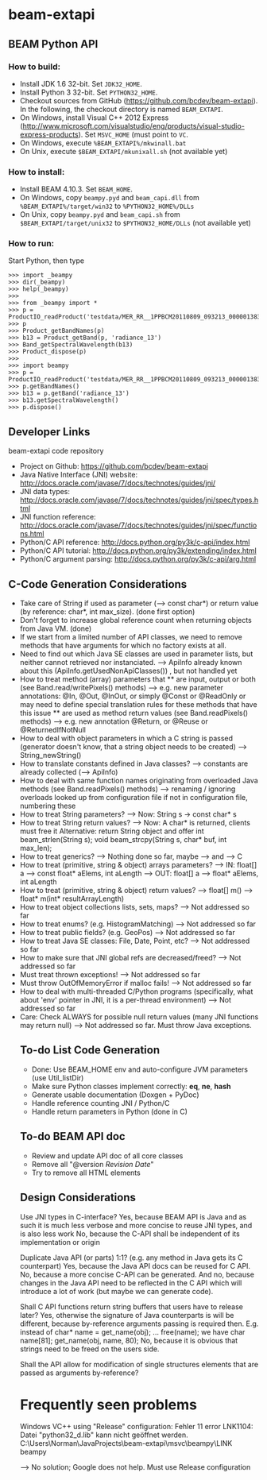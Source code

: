 beam-extapi
===========

BEAM Python API
---------------

### How to build:

* Install JDK 1.6 32-bit. Set `JDK32_HOME`.
* Install Python 3 32-bit. Set `PYTHON32_HOME`.
* Checkout sources from GitHub (https://github.com/bcdev/beam-extapi). In the following, the checkout directory is named `BEAM_EXTAPI`.
* On Windows, install Visual C++ 2012 Express (http://www.microsoft.com/visualstudio/eng/products/visual-studio-express-products). Set `MSVC_HOME` (must point to `VC`. 
* On Windows, execute `%BEAM_EXTAPI%/mkwinall.bat`
* On Unix, execute `$BEAM_EXTAPI/mkunixall.sh`  (not available yet)

### How to install:

* Install BEAM 4.10.3. Set `BEAM_HOME`.
* On Windows, copy `beampy.pyd` and `beam_capi.dll` from `%BEAM_EXTAPI%/target/win32` to `%PYTHON32_HOME%/DLLs`
* On Unix, copy `beampy.pyd` and `beam_capi.sh` from `$BEAM_EXTAPI/target/unix32` to `$PYTHON32_HOME/DLLs` (not available yet)

### How to run:

Start Python, then type

    >>> import _beampy
    >>> dir(_beampy)
    >>> help(_beampy)
    >>> 
    >>> from _beampy import *
    >>> p = ProductIO_readProduct('testdata/MER_RR__1PPBCM20110809_093213_000001383105_00223_49375_0022.N1')
    >>> p
    >>> Product_getBandNames(p)
    >>> b13 = Product_getBand(p, 'radiance_13')
    >>> Band_getSpectralWavelength(b13)
    >>> Product_dispose(p)
    >>> 
    >>> import beampy
    >>> p = ProductIO_readProduct('testdata/MER_RR__1PPBCM20110809_093213_000001383105_00223_49375_0022.N1')
    >>> p.getBandNames()
    >>> b13 = p.getBand('radiance_13')
    >>> b13.getSpectralWavelength()
    >>> p.dispose()



Developer Links
---------------
beam-extapi code repository  

* Project on Github: https://github.com/bcdev/beam-extapi
* Java Native Interface (JNI) website:  http://docs.oracle.com/javase/7/docs/technotes/guides/jni/
* JNI data types:	http://docs.oracle.com/javase/7/docs/technotes/guides/jni/spec/types.html
* JNI function reference: http://docs.oracle.com/javase/7/docs/technotes/guides/jni/spec/functions.html
* Python/C API reference:	http://docs.python.org/py3k/c-api/index.html
* Python/C API tutorial:	http://docs.python.org/py3k/extending/index.html
* Python/C argument parsing:  http://docs.python.org/py3k/c-api/arg.html


C-Code Generation Considerations
--------------------------------

* Take care of String if used as parameter (--> const char*) or return value (by reference: char*, int max_size). (done first option)
* Don't forget to increase global reference count when returning objects from Java VM.  (done)
* If we start from a limited number of API classes, we need to remove methods that have arguments for which no factory exists at all.
* Need to find out which Java SE classes are used in parameter lists, but neither cannot retrieved nor instanciated.
  --> ApiInfo already known about this (ApiInfo.getUsedNonApiClasses()) , but not handled yet
* How to treat method (array) parameters that
** are input, output or both  (see Band.read/writePixels() methods)
  --> e.g. new parameter annotations: @In, @Out, @InOut, or simply @Const or @ReadOnly
      or may need to define special translation rules for these methods that have this issue
** are used as method return values (see Band.readPixels() methods)
  --> e.g. new annotation @Return, or @Reuse or @ReturnedIfNotNull
* How to deal with object parameters in which a C string is passed (generator doesn't know, that a string object needs to be created)
   --> String_newString()
* How to translate constants defined in Java classes?
   --> constants are already collected (--> ApiInfo)
* How to deal with same function names originating from overloaded Java methods   (see Band.readPixels() methods)
   --> renaming / ignoring overloads looked up from configuration file
       if not in configuration file, numbering these
* How to treat String parameters?
  --> Now: String s -> const char* s
* How to treat String return values?
  --> Now: A char* is returned, clients must free it
      Alternative: return String object and offer
         int beam_strlen(String s);
         void beam_strcpy(String s, char* buf, int max_len);
* How to treat generics?
  --> Nothing done so far, maybe <T> --> <Object> and <T extends C> --> C
* How to treat (primitive, string & object) arrays parameters?
  --> IN:   float[] a --> const float* aElems, int aLength
  --> OUT:  float[] a --> float* aElems, int aLength
* How to treat (primitive, string & object) return values?
  -->  float[] m() --> float* m(int* resultArrayLength)
* How to treat object collections lists, sets, maps?
  --> Not addressed so far
* How to treat enums? (e.g. HistogramMatching)
  --> Not addressed so far
* How to treat public fields? (e.g. GeoPos)
  --> Not addressed so far
* How to treat Java SE classes: File, Date, Point, etc?
  --> Not addressed so far
* How to make sure that JNI global refs are decreased/freed?
  --> Not addressed so far
* Must treat thrown exceptions!
  --> Not addressed so far
* Must throw OutOfMemoryError if malloc fails!
  --> Not addressed so far
* How to deal with multi-threaded C/Python programs (specifically, what about 'env' pointer in JNI, it is a per-thread environment)
  --> Not addressed so far
* Care: Check ALWAYS for possible null return values (many JNI functions may return null)
  --> Not addressed so far. Must throw Java exceptions.

To-do List Code Generation
--------------------------

* Done: Use BEAM_HOME env and auto-configure JVM parameters (use Util_listDir)
* Make sure Python classes implement correctly: __eq__, __ne__, __hash__
* Generate usable documentation (Doxgen + PyDoc)
* Handle reference counting JNI / Python/C
* Handle return parameters in Python (done in C)

To-do BEAM API doc
------------------
* Review and update API doc of all core classes
* Remove all "@version $Revision$ $Date$"
* Try to remove all HTML elements

Design Considerations
---------------------

Use JNI types in C-interface?
    Yes, because BEAM API is Java and as such it is much less verbose and more concise to reuse JNI types, and is also less work
    No, because the C-API shall be independent of its implementation or origin

Duplicate Java API (or parts) 1:1?  (e.g. any method in Java gets its C counterpart)
    Yes, because the Java API docs can be reused for C API.
    No, because a more concise C-API can be generated. And no, because changes in the Java API need to be reflected in the C API
     which will introduce a lot of work (but maybe we can generate code).

Shall C API functions return string buffers that users have to release later?
    Yes, otherwise the signature of Java counterparts is will be different, because by-reference arguments passing is required then.
         E.g. instead of
              char* name = get_name(obj);
              ...
              free(name);
         we have
              char name[81];
              get_name(obj, name, 80);
    No, because it is obvious that strings need to be freed on the users side.

Shall the API allow for modification of single structures elements that are passed as arguments by-reference?


Frequently seen problems
========================

Windows VC++ using "Release" configuration:
Fehler	11	error LNK1104: Datei "python32_d.lib" kann nicht geöffnet werden.	C:\Users\Norman\JavaProjects\beam-extapi\msvc\beampy\LINK	beampy

--> No solution; Google does not help. Must use Release configuration

